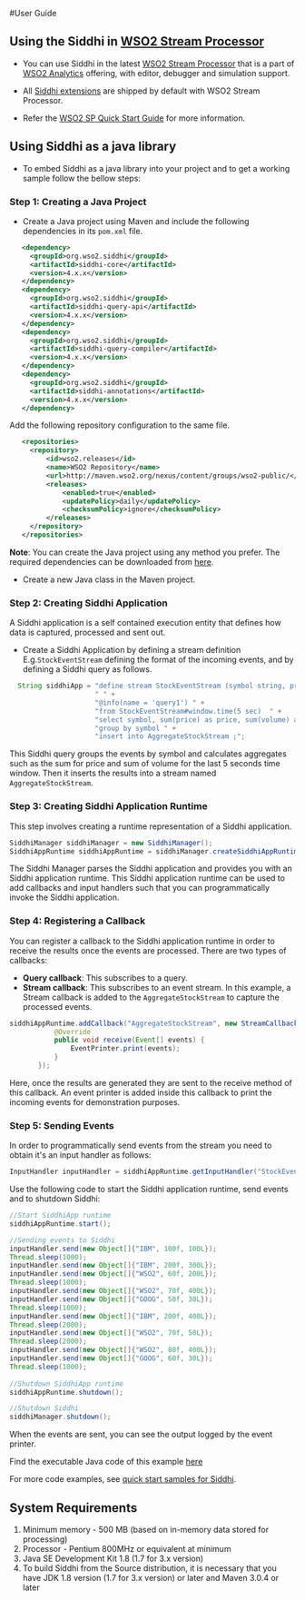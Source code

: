 #User Guide

## **Using the Siddhi in <a target="_blank" href="https://github.com/wso2/product-sp">WSO2 Stream Processor</a>**

* You can use Siddhi in the latest <a target="_blank" href="http://wso2.com/analytics?utm_source=gitanalytics&utm_campaign=gitanalytics_Jul17">WSO2 Stream Processor</a> that is a part of <a target="_blank" href="http://wso2.com/analytics?utm_source=gitanalytics&utm_campaign=gitanalytics_Jul17">WSO2 Analytics</a> offering, with editor, debugger and simulation support. 

* All <a target="_blank" href="https://wso2.github.io/siddhi/extensions/">Siddhi extensions</a> are shipped by default with WSO2 Stream Processor.

* Refer the <a target="_blank" href="https://docs.wso2.com/display/SP400/Quick+Start+Guide">WSO2 SP Quick Start Guide</a> for more information.
 
## **Using Siddhi as a java library**

* To embed Siddhi as a java library into your project and to get a working sample follow the bellow steps:

### Step 1: Creating a Java Project

* Create a Java project using Maven and include the following dependencies in its `pom.xml` file.

```xml
   <dependency>
     <groupId>org.wso2.siddhi</groupId>
     <artifactId>siddhi-core</artifactId>
     <version>4.x.x</version>
   </dependency>
   <dependency>
     <groupId>org.wso2.siddhi</groupId>
     <artifactId>siddhi-query-api</artifactId>
     <version>4.x.x</version>
   </dependency>
   <dependency>
     <groupId>org.wso2.siddhi</groupId>
     <artifactId>siddhi-query-compiler</artifactId>
     <version>4.x.x</version>
   </dependency>
   <dependency>
     <groupId>org.wso2.siddhi</groupId>
     <artifactId>siddhi-annotations</artifactId>
     <version>4.x.x</version>
   </dependency>   
```
  
Add the following repository configuration to the same file.
  
```xml
   <repositories>
     <repository>
         <id>wso2.releases</id>
         <name>WSO2 Repository</name>
         <url>http://maven.wso2.org/nexus/content/groups/wso2-public/</url>
         <releases>
             <enabled>true</enabled>
             <updatePolicy>daily</updatePolicy>
             <checksumPolicy>ignore</checksumPolicy>
         </releases>
     </repository>
   </repositories>
```
  
  **Note**: You can create the Java project using any method you prefer. The required dependencies can be downloaded from [here](http://maven.wso2.org/nexus/content/groups/wso2-public/org/wso2/siddhi/).
* Create a new Java class in the Maven project.

### Step 2: Creating Siddhi Application
A Siddhi application is a self contained execution entity that defines how data is captured, processed and sent out.  

* Create a Siddhi Application by defining a stream definition E.g.`StockEventStream` defining the format of the incoming
 events, and by defining a Siddhi query as follows.
```java
  String siddhiApp = "define stream StockEventStream (symbol string, price float, volume long); " + 
                     " " +
                     "@info(name = 'query1') " +
                     "from StockEventStream#window.time(5 sec)  " +
                     "select symbol, sum(price) as price, sum(volume) as volume " +
                     "group by symbol " +
                     "insert into AggregateStockStream ;";
```
  This Siddhi query groups the events by symbol and calculates aggregates such as the sum for price and sum of volume 
  for the last 5 seconds time window. Then it inserts the results into a stream named `AggregateStockStream`. 
  
### Step 3: Creating Siddhi Application Runtime
This step involves creating a runtime representation of a Siddhi application.
```java
SiddhiManager siddhiManager = new SiddhiManager();
SiddhiAppRuntime siddhiAppRuntime = siddhiManager.createSiddhiAppRuntime(siddhiApp);
```
The Siddhi Manager parses the Siddhi application and provides you with an Siddhi application runtime. 
This Siddhi application runtime can be used to add callbacks and input handlers such that you can 
programmatically invoke the Siddhi application.

### Step 4: Registering a Callback
You can register a callback to the Siddhi application runtime in order to receive the results once the events are processed. There are two types of callbacks:

+ **Query callback**: This subscribes to a query.
+ **Stream callback**: This subscribes to an event stream.
In this example, a Stream callback is added to the `AggregateStockStream` to capture the processed events.

```java
siddhiAppRuntime.addCallback("AggregateStockStream", new StreamCallback() {
           @Override
           public void receive(Event[] events) {
               EventPrinter.print(events);
           }
       });
```
Here, once the results are generated they are sent to the receive method of this callback. An event printer is added 
inside this callback to print the incoming events for demonstration purposes.

### Step 5: Sending Events
In order to programmatically send events from the stream you need to obtain it's an input handler as follows:
```java
InputHandler inputHandler = siddhiAppRuntime.getInputHandler("StockEventStream");
```
Use the following code to start the Siddhi application runtime, send events and to shutdown Siddhi:
```java
//Start SiddhiApp runtime
siddhiAppRuntime.start();

//Sending events to Siddhi
inputHandler.send(new Object[]{"IBM", 100f, 100L});
Thread.sleep(1000);
inputHandler.send(new Object[]{"IBM", 200f, 300L});
inputHandler.send(new Object[]{"WSO2", 60f, 200L});
Thread.sleep(1000);
inputHandler.send(new Object[]{"WSO2", 70f, 400L});
inputHandler.send(new Object[]{"GOOG", 50f, 30L});
Thread.sleep(1000);
inputHandler.send(new Object[]{"IBM", 200f, 400L});
Thread.sleep(2000);
inputHandler.send(new Object[]{"WSO2", 70f, 50L});
Thread.sleep(2000);
inputHandler.send(new Object[]{"WSO2", 80f, 400L});
inputHandler.send(new Object[]{"GOOG", 60f, 30L});
Thread.sleep(1000);
 
//Shutdown SiddhiApp runtime
siddhiAppRuntime.shutdown();

//Shutdown Siddhi
siddhiManager.shutdown();
```
When the events are sent, you can see the output logged by the event printer.

Find the executable Java code of this example [here](https://github.com/wso2/siddhi/tree/master/modules/siddhi-samples/quick-start-samples/src/main/java/org/wso2/siddhi/sample/TimeWindowSample.java) 

For more code examples, see [quick start samples for Siddhi](https://github.com/wso2/siddhi/tree/master/modules/siddhi-samples/quick-start-samples).

## System Requirements
1. Minimum memory - 500 MB (based on in-memory data stored for processing)
2. Processor      - Pentium 800MHz or equivalent at minimum
3. Java SE Development Kit 1.8 (1.7 for 3.x version)
4. To build Siddhi from the Source distribution, it is necessary that you have
   JDK 1.8 version (1.7 for 3.x version) or later and Maven 3.0.4 or later